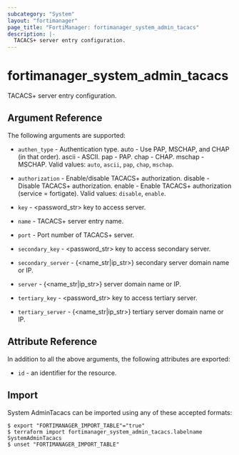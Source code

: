 ```yaml
---
subcategory: "System"
layout: "fortimanager"
page_title: "FortiManager: fortimanager_system_admin_tacacs"
description: |-
  TACACS+ server entry configuration.
---
```


# fortimanager_system_admin_tacacs
TACACS+ server entry configuration.

## Argument Reference


The following arguments are supported:


* `authen_type` - Authentication type. auto - Use PAP, MSCHAP, and CHAP (in that order). ascii - ASCII. pap - PAP. chap - CHAP. mschap - MSCHAP. Valid values: `auto`, `ascii`, `pap`, `chap`, `mschap`.

* `authorization` - Enable/disable TACACS+ authorization. disable - Disable TACACS+ authorization. enable - Enable TACACS+ authorization (service = fortigate). Valid values: `disable`, `enable`.

* `key` - <password_str> key to access server.
* `name` - TACACS+ server entry name.
* `port` - Port number of TACACS+ server.
* `secondary_key` - <password_str> key to access secondary server.
* `secondary_server` - {<name_str|ip_str>} secondary server domain name or IP.
* `server` - {<name_str|ip_str>} server domain name or IP.
* `tertiary_key` - <password_str> key to access tertiary server.
* `tertiary_server` - {<name_str|ip_str>} tertiary server domain name or IP.


## Attribute Reference

In addition to all the above arguments, the following attributes are exported:
* `id` - an identifier for the resource.

## Import

System AdminTacacs can be imported using any of these accepted formats:
```
$ export "FORTIMANAGER_IMPORT_TABLE"="true"
$ terraform import fortimanager_system_admin_tacacs.labelname SystemAdminTacacs
$ unset "FORTIMANAGER_IMPORT_TABLE"
```

